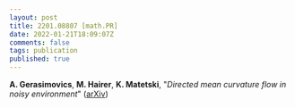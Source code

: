 ```yaml
---
layout: post
title: 2201.08807 [math.PR]
date: 2022-01-21T18:09:07Z
comments: false
tags: publication
published: true
---
```


<b>A. Gerasimovics</b>, <b>M. Hairer</b>, <b>K. Matetski</b>, "<i>Directed mean curvature flow in noisy environment</i>" ([arXiv](http://arxiv.org/abs/2201.08807v1))
